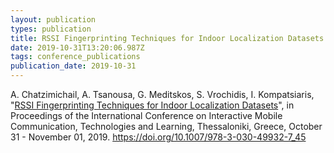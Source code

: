 ```yaml
---
layout: publication
types: publication
title: RSSI Fingerprinting Techniques for Indoor Localization Datasets
date: 2019-10-31T13:20:06.987Z
tags: conference_publications
publication_date: 2019-10-31
---
```

A. Chatzimichail, A. Tsanousa, G. Meditskos, S. Vrochidis, I. Kompatsiaris, "[RSSI Fingerprinting Techniques for Indoor Localization Datasets](https://www.researchgate.net/publication/344274960_RSSI_Fingerprinting_Techniques_for_Indoor_Localization_Datasets)", in Proceedings of the International Conference on Interactive Mobile Communication, Technologies and Learning, Thessaloniki, Greece, October 31 - November 01, 2019. <https://doi.org/10.1007/978-3-030-49932-7_45>